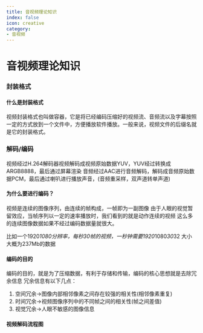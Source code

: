 ```yaml
---
title: 音视频理论知识
index: false
icon: creative
category:
- 音视频
---
```


# 音视频理论知识

### 封装格式

#### 什么是封装格式

视频封装格式也叫做容器，它是将已经编码压缩好的视频流、音频流以及字幕按照一定的方式放到一个文件中，方便播放软件播放。一般来说，视频文件的后缀名就是它的封装格式。

### 解码/编码

视频经过H.264解码器视频解码成视频原始数据YUV，YUV经过转换成ARGB8888，最后通过屏幕渲染
音频经过AAC进行音频解码，解码成音频原始数据PCM，最后通过喇叭进行播放声音，(音频重采样，双声道转单声道)

#### 为什么要进行编码？

视频是连续的图像序列，由连续的帧构成，一帧即为一副图像
由于人眼的视觉暂留效应，当帧序列以一定的速率播放时，我们看到的就是动作连续的视频
这么多的连续图像数据如果不经过编码数据量就很大。

比如一个1920*1080分辨率，每秒30帧的视频，一秒钟需要1920*1080*30*32  大小大概为237Mb的数据


#### 编码的目的

编码的目的，就是为了压缩数据，有利于存储和传输，编码的核心思想就是去除冗余信息
冗余信息有以下几点：

1. 空间冗余->图像内部相邻像素之间存在较强的相关性(相邻像素重复)
2. 时间冗余->视频图像序列中的不同帧之间的相关性(帧之间差值)
3. 视觉冗余->人眼不敏感的图像信息

#### 视频解码流程图

